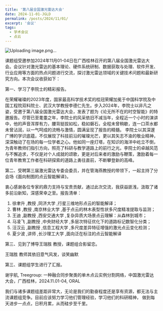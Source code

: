 ```yaml
---
title: '第八届全国激光雷达大会'
date: 2024-11-01-JGLD
permalink: /posts/2024/11/01/
excerpt: '会议'
tags:
  - 学术会议
  - 点云
---
```

![Uploading image.png…]()




课题组受邀参加2024年11月01-04日在广西桂林召开的第八届全国激光雷达大会。会议针对激光雷达的基本理论、硬件系统研制、数据获取与处理、软件开发、行业应用等方面的热点问题进行交流，探讨激光雷达领域的关键技术问题和最新研究方向。本次会议收获如下：


第一、学习了李院士的精彩报告。




在荣耀璀璨的2023年度，国家最高科学技术奖的桂冠荣耀加冕于中国科学院及中国工程院双料院士、武汉大学教授李德仁先生。步入2024年，李院士以非凡之姿，受邀于第八届全国激光雷达大会，发表了题为《论无所不在的时空智能》的特邀报告。尽管已至耄耋之年，李院士的风采依旧不减当年，全程近一个小时的演讲中，他的声音浑厚有力，腰背挺拔如松，稳如磐石，全程未曾稍歇，连一口茶水都未曾沾润，以一气呵成的流畅与激情，圆满呈现了报告的精髓。
李院士以其深邃广博的学识底蕴，不仅展现了科技前沿的璀璨光芒，更以其矢志不渝的敬业精神，深深触动了在场的每一位学者之心。他如同一座灯塔，在知识的海洋中屹立不倒，为青年教师们指引方向，照亮了科研与教学道路上的前行之光。李院士的卓越风范与不懈追求，不仅是对个人成就的颂歌，更是对后来者的激励与鞭策，激励着每一位青年教育工作者在科研探索的道路上勇往直前，不断攀登新的高峰。




第二、受聘第三届激光雷达专委会委员，并在管海燕教授的带领下，一起主持了分会场《面向制图的点云智能解译》。

衷心感谢各位专家的鼎力支持与宝贵贡献，通过此次交流，我获益匪浅，汲取了诸多前沿新知，深感荣幸之至。报告清单： 
1. 徐聿升 ,教授 ,同济大学 ,行星三维地形点云的智能解译；
2. 曹林 ,教授 ,南京林业大学 ,基于点云的林木表型性状多尺度精准提取与监测；
3. 王迪 ,副教授 ,西安交通大学 ,复杂异质大场景点云理解：从森林到城市；
4. 马凌飞 ,副教授 ,中央财经大学 ,多层次特征优化下的道路标记数智化分类；
5. 汪汉云 ,副教授 ,信息工程大学 ,多尺度差异特征增强的激光点云变化检测；
6. 夏少波 ,讲师 ,长沙理工大学 ,面向泛在标注的点云智能解译




第三、见到了博导王瑞胜 教授，课题组合影留恋。


王瑞胜 教师其依旧意气风发，谈笑幽默





第三、课题组学生进行了汇报。

谢宇航, Treegroup: 一种融合同步聚类的单木点云实例分割网络，中国激光雷达大会，广西桂林，2024.11.01-04, ORAL


我们与诸多课题组差距非常大，无论是我们的勤奋程度还是享有资源，都无法与主流课题组竞争。目前应该努力学习他们管理经验，学习他们的科研精神，
做到每天进步一点点，日积月累，从而硅步至千里。






















